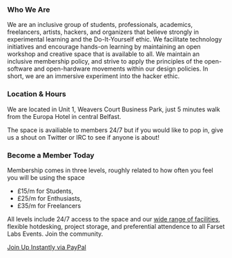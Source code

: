 
### Who We Are
We are an inclusive group of students, professionals, academics, freelancers, artists, hackers, and organizers that believe strongly in experimental learning and the Do-It-Yourself ethic. We facilitate technology initiatives and encourage hands-on learning by maintaining an open workshop and creative space that is available to all. We maintain an inclusive membership policy, and strive to apply the principles of the open-software and open-hardware movements within our design policies. In short, we are an immersive experiment into the hacker ethic.

### Location &amp; Hours
We are located in Unit 1, Weavers Court Business Park, just 5 minutes walk from the Europa Hotel in central Belfast.

The space is availiable to members 24/7 but if you would like to pop in, give us a shout on Twitter or IRC to see if anyone is about!

### Become a Member Today
Membership comes in three levels, roughly related to how often you feel you will be using the space

* £15/m for Students,
* £25/m for Enthusiasts,
* £35/m for Freelancers

All levels include 24/7 access to the space and our [wide range of facilities](/about/facility.html), flexible hotdesking, project storage, and preferential attendence to all Farset Labs Events. Join the community.

[Join Up Instantly via PayPal](http://blog.farsetlabs.org.uk/membership/)
